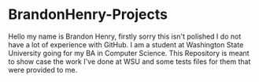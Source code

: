 # BrandonHenry-Projects
Hello my name is Brandon Henry,
firstly sorry this isn't polished I do not have a lot of experience with GitHub.
I am a student at Washington State University going for my BA in Computer Science.
This Repository is meant to show case the work I've done at WSU and some tests 
files for them that were provided to me.
